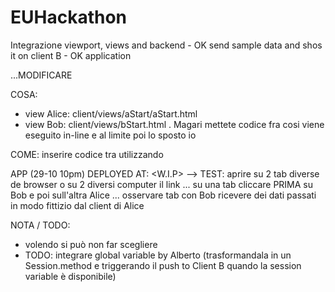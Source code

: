 # EUHackathon

Integrazione viewport, views and backend - OK
send sample data and shos it on client B - OK
application

...MODIFICARE

COSA:
- view Alice: client/views/aStart/aStart.html
- view Bob: client/views/bStart.html . Magari mettete codice fra  cosi viene eseguito in-line e al limite poi lo sposto io

COME:
inserire codice tra <template name=""> e </template> utilizzando 

APP (29-10 10pm) DEPLOYED AT: <W.I.P>
--> TEST: aprire su 2 tab diverse de browser o su 2 diversi computer il link
... su una tab cliccare PRIMA su Bob e poi sull'altra Alice
... osservare tab con Bob ricevere dei dati passati in modo fittizio dal client di Alice

NOTA / TODO:
- volendo si può non far scegliere
- TODO: integrare global variable by Alberto (trasformandala in un Session.method e triggerando il push to Client B quando la session variable è disponibile)

